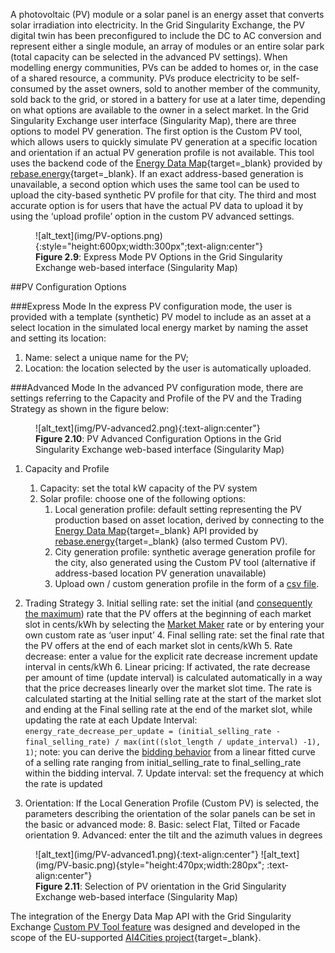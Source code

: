 A photovoltaic (PV) module  or  a solar panel is an energy asset that converts solar irradiation into electricity. In the Grid Singularity Exchange, the PV digital twin has been preconfigured to include the DC to AC conversion and represent either a single module, an array of modules or an entire solar park (total capacity can be selected in the advanced PV settings). When modelling energy communities, PVs can be added to homes or, in the case of a shared resource, a community. PVs produce electricity to be self-consumed by the asset owners, sold to another member of the community, sold back to the grid, or stored in a battery for use at a later time, depending on what options are available to the owner in a select market. In the Grid Singularity Exchange user interface (Singularity Map), there are three options to model PV generation. The first option is the Custom PV tool, which allows users to quickly simulate PV generation at a specific location and orientation if an actual PV generation profile is not available. This tool uses the backend code of the [Energy Data Map](https://energydatamap.com/){target=_blank} provided by [rebase.energy](https://www.rebase.energy/){target=_blank}. If an exact address-based generation is unavailable, a second option which uses the same tool can be used to upload the city-based synthetic PV profile for that city. The third and most accurate option is for users that have the actual  PV data to upload it by using the ‘upload profile’ option in the custom PV advanced settings.

<figure markdown>
  ![alt_text](img/PV-options.png){:style="height:600px;width:300px";text-align:center"}
  <figcaption><b>Figure 2.9</b>: Express Mode PV Options in the Grid Singularity Exchange web-based interface (Singularity Map)
</figcaption>
</figure>

##PV Configuration Options

###Express Mode
In the express PV configuration mode, the user is provided with a template (synthetic) PV model to include as an asset at a select location in the simulated local energy market by naming the asset and setting its location:

1. Name: select a unique name for the PV;
2. Location: the location selected by the user is automatically uploaded.

###Advanced Mode
In the advanced PV configuration mode, there are settings referring to the Capacity and Profile of the PV and the Trading Strategy as shown in the figure below:

<figure markdown>
  ![alt_text](img/PV-advanced2.png){:text-align:center"}
  <figcaption><b>Figure 2.10</b>: PV Advanced Configuration Options in the Grid Singularity Exchange web-based interface (Singularity Map)
</figcaption>
</figure>

1. Capacity and Profile

    1. Capacity: set the total kW capacity of the PV system
    2. Solar profile: choose one of the following options:
        1. Local generation profile: default setting representing the PV production based on asset location, derived by connecting to the [Energy Data Map](https://energydatamap.com/){target=_blank} API provided by [rebase.energy](https://www.rebase.energy/){target=_blank} (also termed Custom PV).
        2. City generation profile: synthetic average generation profile for the city, also generated using the Custom PV tool (alternative if address-based location PV generation unavailable)
        3. Upload own / custom generation profile in the form of a [csv file](data-requirements.md).

2. Trading Strategy
    3. Initial selling rate: set the initial (and [consequently the maximum](default-trading-strategy.md)) rate that the PV offers at the beginning of each market slot in cents/kWh by selecting the [Market Maker](grid-market-settings.md) rate or by entering your own custom rate as ‘user input’
    4. Final selling rate: set the final rate that the PV offers at the end of each market slot in cents/kWh
    5. Rate decrease: enter a value for the explicit rate decrease increment update interval in cents/kWh
    6. Linear pricing: If activated, the rate decrease per amount of time (update interval) is calculated automatically in a way that the price decreases linearly over the market slot time. The rate is calculated starting at the Initial selling rate at the start of the market slot and ending at the Final selling rate at the end of the market slot, while updating the rate at each Update Interval: `energy_rate_decrease_per_update = (initial_selling_rate - final_selling_rate) / max(int((slot_length / update_interval) -1), 1)`; note: you can derive the [bidding behavior](default-trading-strategy.md)  from a linear fitted curve of a selling rate ranging from initial_selling_rate to final_selling_rate within the bidding interval.
    7. Update interval: set the frequency at which the rate is updated

3. Orientation: If the Local Generation Profile (Custom PV) is selected, the parameters describing the orientation of the solar panels can be set in the basic or advanced mode:
    8. Basic: select Flat, Tilted or Facade orientation
    9. Advanced: enter the tilt and the azimuth values in degrees

<figure markdown>
  ![alt_text](img/PV-advanced1.png){:text-align:center"}
  ![alt_text](img/PV-basic.png){style="height:470px;width:280px"; :text-align:center"}
  <figcaption><b>Figure 2.11</b>: Selection of PV orientation in the Grid Singularity Exchange web-based interface (Singularity Map)
</figcaption>
</figure>


The integration of the Energy Data Map API with the Grid Singularity Exchange [Custom PV Tool feature](https://gridsingularity.medium.com/rebase-energy-x-grid-singularity-the-story-of-the-custom-pv-tool-b6224dd1585d)  was designed and developed in the scope of the EU-supported [AI4Cities project](https://gridsingularity.medium.com/grid-singularity-and-rebase-energy-awarded-2021-ai4cities-grant-4e0aa1cf3240){target=_blank}.
